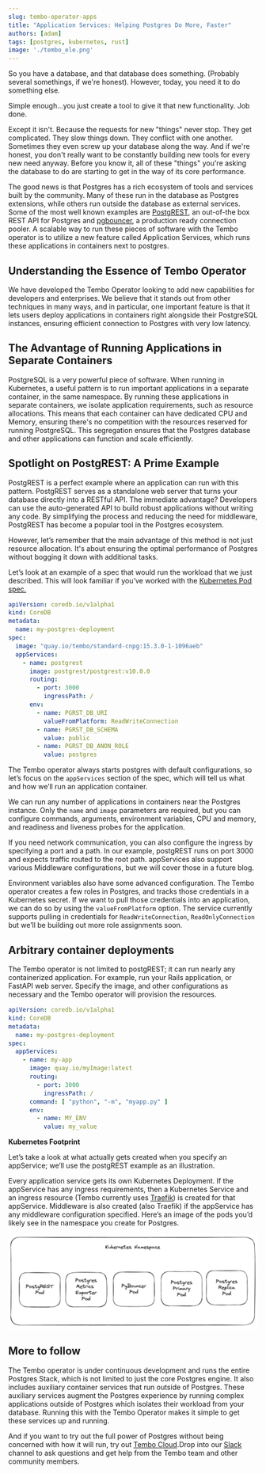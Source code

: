 ```yaml
---
slug: tembo-operator-apps
title: "Application Services: Helping Postgres Do More, Faster"
authors: [adam]
tags: [postgres, kubernetes, rust]
image: './tembo_ele.png'
---
```


So you have a database, and that database does something. (Probably several somethings, if we're honest). However, today, you need it to do something else.

Simple enough...you just create a tool to give it that new functionality. Job done.

Except it isn't. Because the requests for new "things" never stop. They get complicated. They slow things down. They conflict with one another. Sometimes they even screw up your database along the way. And if we're honest, you don't really want to be constantly building new tools for every new need anyway. Before you know it, all of these "things" you're asking the database to do are starting to get in the way of its core performance.

The good news is that Postgres has a rich ecosystem of tools and services built by the community. Many of these run in the database as Postgres extensions, while others run outside the database as external services. Some of the most well known examples are [PostgREST](https://postgrest.org/en/stable/), an out-of-the box REST API for Postgres and [pgbouncer](https://www.pgbouncer.org/usage.html), a production ready connection pooler. A scalable way to run these pieces of software with the Tembo operator is to utilize a new feature called Application Services, which runs these applications in containers next to postgres.

## Understanding the Essence of Tembo Operator

We have developed the Tembo Operator looking to add new capabilities for developers and enterprises. We believe that it stands out from other techniques in many ways, and in particular, one important feature is that it lets users deploy applications in containers right alongside their PostgreSQL instances, ensuring efficient connection to Postgres with very low latency.

## The Advantage of Running Applications in Separate Containers

PostgreSQL is a very powerful piece of software. When running in Kubernetes, a useful pattern is to run important applications in a separate container, in the same namespace. By running these applications in separate containers, we isolate application requirements, such as resource allocations. This means that each container can have dedicated CPU and Memory, ensuring there's no competition with the resources reserved for running PostgreSQL. This segregation ensures that the Postgres database and other applications can function and scale efficiently.

## Spotlight on PostgREST: A Prime Example

PostgREST is a perfect example where an application can run with this pattern. PostgREST serves as a standalone web server that turns your database directly into a RESTful API. The immediate advantage? Developers can use the auto-generated API to build robust applications without writing any code. By simplifying the process and reducing the need for middleware, PostgREST has become a popular tool in the Postgres ecosystem.

However, let’s remember that  the main advantage of this method is not just resource allocation. It's about ensuring the optimal performance of Postgres without bogging it down with additional tasks.

Let’s look at an example of a spec that would run the workload that we just described. This will look familiar if you’ve worked with the [Kubernetes Pod spec.](https://kubernetes.io/docs/concepts/workloads/pods/)

```yaml
apiVersion: coredb.io/v1alpha1
kind: CoreDB
metadata:
  name: my-postgres-deployment
spec:
  image: "quay.io/tembo/standard-cnpg:15.3.0-1-1096aeb"
  appServices:
    - name: postgrest
      image: postgrest/postgrest:v10.0.0
      routing:
        - port: 3000
          ingressPath: /
      env:
        - name: PGRST_DB_URI
          valueFromPlatform: ReadWriteConnection
        - name: PGRST_DB_SCHEMA
          value: public
        - name: PGRST_DB_ANON_ROLE
          value: postgres
```

The Tembo operator always starts postgres with default configurations, so let’s focus on the `appServices` section of the spec, which will tell us what and how we’ll run an application container.

We can run any number of applications in containers near the Postgres instance. Only the `name` and `image` parameters are required, but you can configure commands, arguments, environment variables, CPU and memory, and readiness and liveness probes for the application.

If you need network communication, you can also configure the ingress by specifying a port and a path. In our example, postgREST runs on port 3000 and expects traffic routed to the root path. appServices also support various Middleware configurations, but we will cover those in a future blog.

Environment variables also have some advanced configuration. The Tembo operator creates a few roles in Postgres, and tracks those credentials in a Kubernetes secret. If we want to pull those credentials into an application, we can do so by using the `valueFromPlatform` option. The service currently supports pulling in credentials for `ReadWriteConnection`, `ReadOnlyConnection` but we’ll be building out more role assignments soon.

## Arbitrary container deployments

The Tembo operator is not limited to postgREST; it can run nearly any containerized application. For example, run your Rails application, or FastAPI web server. Specify the image, and other configurations as necessary and the Tembo operator will provision the resources.

```yaml
apiVersion: coredb.io/v1alpha1
kind: CoreDB
metadata:
  name: my-postgres-deployment
spec:
  appServices:
    - name: my-app
      image: quay.io/myImage:latest
      routing:
        - port: 3000
          ingressPath: /
      command: [ "python", "-m", "myapp.py" ]
      env:
        - name: MY_ENV
          value: my_value
```

**Kubernetes Footprint**

Let’s take a look at what actually gets created when you specify an appService; we’ll use the postgREST example as an illustration.

Every application service gets its own Kubernetes Deployment. If the appService has any ingress requirements, then a Kubernetes Service and an ingress resource (Tembo currently uses [Traefik](https://doc.traefik.io/traefik/middlewares/overview/)) is created for that appService. Middleware is also created (also Traefik) if the appService has any middleware configuration specified. Here’s an image of the pods you’d likely see in the namespace you create for Postgres.


![alt_text](./kube.png "image_tooltip")


## More to follow

The Tembo operator is under continuous development and runs the entire Postgres Stack, which is not limited to just the core Postgres engine. It also includes auxiliary container services that run outside of Postgres. These auxiliary services augment the Postgres experience by running complex applications outside of Postgres which isolates their workload from your database. Running this with the Tembo Operator makes it simple to get these services up and running.

And if you want to try out the full power of Postgres without being concerned with how it will run, try out [Tembo Cloud](https://cloud.tembo.io/).Drop into our [Slack](https://join.slack.com/t/tembocommunity/shared_invite/zt-20dtnhcmo-pLNV7_Aobi50TdTLpfQ~EQ) channel to ask questions and get help from the Tembo team and other community members.
